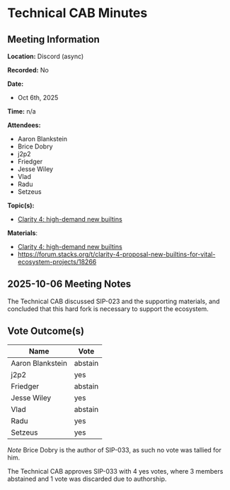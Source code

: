 # Technical CAB Minutes

## Meeting Information

**Location:** Discord (async)

**Recorded:** No

**Date:**

- Oct 6th, 2025

**Time:** n/a

**Attendees:**

- Aaron Blankstein
- Brice Dobry
- j2p2
- Friedger
- Jesse Wiley
- Vlad
- Radu
- Setzeus

**Topic(s):**

- [Clarity 4: high-demand new builtins](https://github.com/stacksgov/sips/pull/218)

**Materials**:

- [Clarity 4: high-demand new builtins](https://github.com/stacksgov/sips/pull/218)
- https://forum.stacks.org/t/clarity-4-proposal-new-builtins-for-vital-ecosystem-projects/18266

## 2025-10-06 Meeting Notes

The Technical CAB discussed SIP-023 and the supporting materials, and concluded that this hard fork is necessary to support the ecosystem.

## Vote Outcome(s)

| Name             | Vote    |
| ---------------- | ------- |
| Aaron Blankstein | abstain |
| j2p2             | yes     |
| Friedger         | abstain |
| Jesse Wiley      | yes     |
| Vlad             | abstain |
| Radu             | yes     |
| Setzeus          | yes     |

_Note_ Brice Dobry is the author of SIP-033, as such no vote was tallied for him.

The Technical CAB approves SIP-033 with 4 yes votes, where 3 members abstained and 1 vote was discarded due to authorship.
